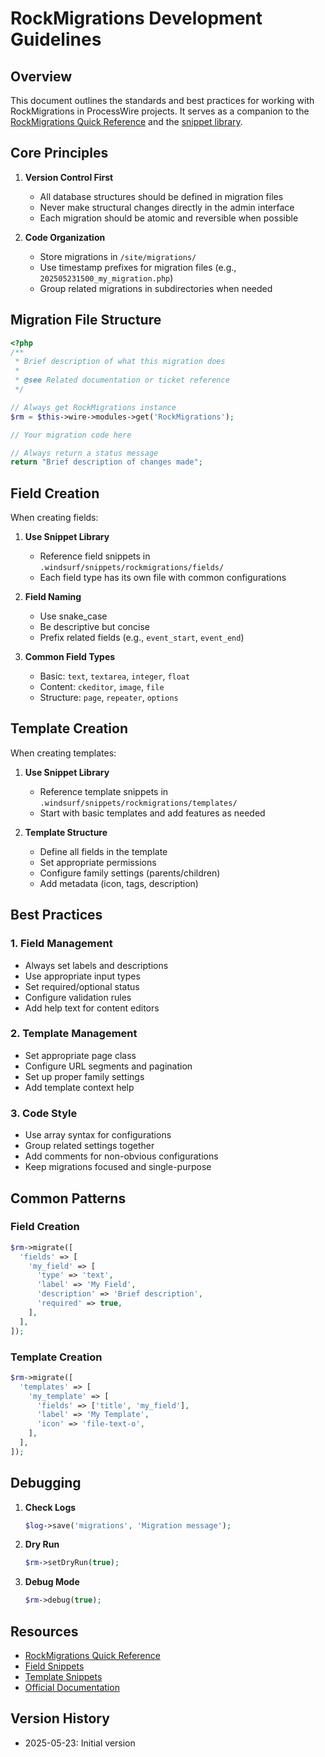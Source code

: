 # RockMigrations Development Guidelines

## Overview

This document outlines the standards and best practices for working with RockMigrations in ProcessWire projects. It serves as a companion to the [RockMigrations Quick Reference](../docs/rockmigrations/rockmigrations_quick_reference.md) and the [snippet library](../snippets/rockmigrations/).

## Core Principles

1. **Version Control First**
   - All database structures should be defined in migration files
   - Never make structural changes directly in the admin interface
   - Each migration should be atomic and reversible when possible

2. **Code Organization**
   - Store migrations in `/site/migrations/`
   - Use timestamp prefixes for migration files (e.g., `202505231500_my_migration.php`)
   - Group related migrations in subdirectories when needed

## Migration File Structure

```php
<?php
/**
 * Brief description of what this migration does
 * 
 * @see Related documentation or ticket reference
 */

// Always get RockMigrations instance
$rm = $this->wire->modules->get('RockMigrations');

// Your migration code here

// Always return a status message
return "Brief description of changes made";
```

## Field Creation

When creating fields:

1. **Use Snippet Library**
   - Reference field snippets in `.windsurf/snippets/rockmigrations/fields/`
   - Each field type has its own file with common configurations

2. **Field Naming**
   - Use snake_case
   - Be descriptive but concise
   - Prefix related fields (e.g., `event_start`, `event_end`)

3. **Common Field Types**
   - Basic: `text`, `textarea`, `integer`, `float`
   - Content: `ckeditor`, `image`, `file`
   - Structure: `page`, `repeater`, `options`

## Template Creation

When creating templates:

1. **Use Snippet Library**
   - Reference template snippets in `.windsurf/snippets/rockmigrations/templates/`
   - Start with basic templates and add features as needed

2. **Template Structure**
   - Define all fields in the template
   - Set appropriate permissions
   - Configure family settings (parents/children)
   - Add metadata (icon, tags, description)

## Best Practices

### 1. Field Management

- Always set labels and descriptions
- Use appropriate input types
- Set required/optional status
- Configure validation rules
- Add help text for content editors

### 2. Template Management

- Set appropriate page class
- Configure URL segments and pagination
- Set up proper family settings
- Add template context help

### 3. Code Style

- Use array syntax for configurations
- Group related settings together
- Add comments for non-obvious configurations
- Keep migrations focused and single-purpose

## Common Patterns

### Field Creation

```php
$rm->migrate([
  'fields' => [
    'my_field' => [
      'type' => 'text',
      'label' => 'My Field',
      'description' => 'Brief description',
      'required' => true,
    ],
  ],
]);
```

### Template Creation

```php
$rm->migrate([
  'templates' => [
    'my_template' => [
      'fields' => ['title', 'my_field'],
      'label' => 'My Template',
      'icon' => 'file-text-o',
    ],
  ],
]);
```

## Debugging

1. **Check Logs**
   ```php
   $log->save('migrations', 'Migration message');
   ```

2. **Dry Run**
   ```php
   $rm->setDryRun(true);
   ```

3. **Debug Mode**
   ```php
   $rm->debug(true);
   ```

## Resources

- [RockMigrations Quick Reference](../docs/rockmigrations/rockmigrations_quick_reference.md)
- [Field Snippets](../snippets/rockmigrations/fields/)
- [Template Snippets](../snippets/rockmigrations/templates/)
- [Official Documentation](https://processwire.com/modules/rock-migrations/)

## Version History

- 2025-05-23: Initial version
